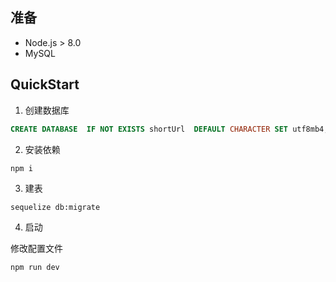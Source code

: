 ## 准备
- Node.js > 8.0
- MySQL

## QuickStart

1. 创建数据库
```sql
CREATE DATABASE  IF NOT EXISTS shortUrl  DEFAULT CHARACTER SET utf8mb4;
```

2. 安装依赖
```
npm i
```

3. 建表
```
sequelize db:migrate
```

4. 启动

修改配置文件

```sh
npm run dev
```
